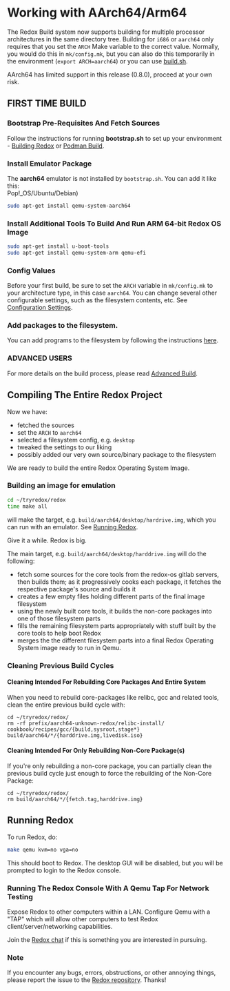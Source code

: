 # Working with AArch64/Arm64

The Redox Build system now supports building for multiple processor architectures in the same directory tree. Building for `i686` or `aarch64` only requires that you set the `ARCH` Make variable to the correct value. Normally, you would do this in `mk/config.mk`, but you can also do this temporarily in the environment (`export ARCH=aarch64`) or you can use [build.sh](./ch02-06-configuration-settings.html#buildsh).

AArch64 has limited support in this release (0.8.0), proceed at your own risk.

## FIRST TIME BUILD

### Bootstrap Pre-Requisites And Fetch Sources

Follow the instructions for running **bootstrap.sh** to set up your environment - [Building Redox](./ch02-05-building-redox.html) or [Podman Build](./ch02-08-podman-build.html).

### Install Emulator Package

The **aarch64** emulator is not installed by `bootstrap.sh`. You can add it like this:  
Pop!_OS/Ubuntu/Debian)
```sh
sudo apt-get install qemu-system-aarch64
```

### Install Additional Tools To Build And Run ARM 64-bit Redox OS Image
```sh
sudo apt-get install u-boot-tools
sudo apt-get install qemu-system-arm qemu-efi
```

### Config Values

Before your first build, be sure to set the `ARCH` variable in `mk/config.mk` to your architecture type, in this case `aarch64`. You can change several other configurable settings, such as the filesystem contents, etc. See [Configuration Settings](./ch02-06-configuration-settings.html).

### Add packages to the filesystem.

You can add programs to the filesystem by following the instructions [here](./ch05-02-including-programs.html).

### ADVANCED USERS

For more details on the build process, please read [Advanced Build](./ch02-07-advanced-build.html).

## Compiling The Entire Redox Project

Now we have:
 - fetched the sources
 - set the `ARCH` to `aarch64`
 - selected a filesystem config, e.g. `desktop`
 - tweaked the settings to our liking
 - possibly added our very own source/binary package to the filesystem

We are ready to build the entire Redox Operating System Image.

### Building an image for emulation
```sh
cd ~/tryredox/redox
time make all
```
will make the target, e.g. `build/aarch64/desktop/hardrive.img`, which you can run with an emulator. See [Running Redox](#running-redox).

Give it a while. Redox is big.

The main target, e.g. `build/aarch64/desktop/harddrive.img` will do the following:
- fetch some sources for the core tools from the redox-os gitlab servers, then builds them; as it progressively cooks each package, it fetches the respective package's source and builds it
- creates a few empty files holding different parts of the final image filesystem
- using the newly built core tools, it builds the non-core packages into one of those filesystem parts
- fills the remaining filesystem parts appropriately with stuff built by the core tools to help boot Redox
- merges the the different filesystem parts into a final Redox Operating System image ready to run in Qemu.

### Cleaning Previous Build Cycles

#### Cleaning Intended For Rebuilding Core Packages And Entire System

When you need to rebuild core-packages like relibc, gcc and related tools, clean the entire previous build cycle with:
```
cd ~/tryredox/redox/
rm -rf prefix/aarch64-unknown-redox/relibc-install/ cookbook/recipes/gcc/{build,sysroot,stage*} build/aarch64/*/{harddrive.img,livedisk.iso}
```

#### Cleaning Intended For Only Rebuilding Non-Core Package(s)

If you're only rebuilding a non-core package, you can partially clean the previous build cycle just enough to force the rebuilding of the Non-Core Package:
```
cd ~/tryredox/redox/
rm build/aarch64/*/{fetch.tag,harddrive.img}
```

## Running Redox

To run Redox, do:
```sh
make qemu kvm=no vga=no
```
This should boot to Redox. The desktop GUI will be disabled, but you will be prompted to login to the Redox console.

### Running The Redox Console With A Qemu Tap For Network Testing

Expose Redox to other computers within a LAN. Configure Qemu with a "TAP" which will allow other computers to test Redox client/server/networking capabilities.

Join the [Redox chat](./ch06-03-chat.html) if this is something you are interested in pursuing.

### Note

If you encounter any bugs, errors, obstructions, or other annoying things, please report the issue to the [Redox repository]. Thanks!

[Redox repository]: https://gitlab.redox-os.org/redox-os/redox
